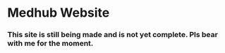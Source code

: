 # Medhub Website

### This site is still being made and is not yet complete. Pls bear with me for the moment.
